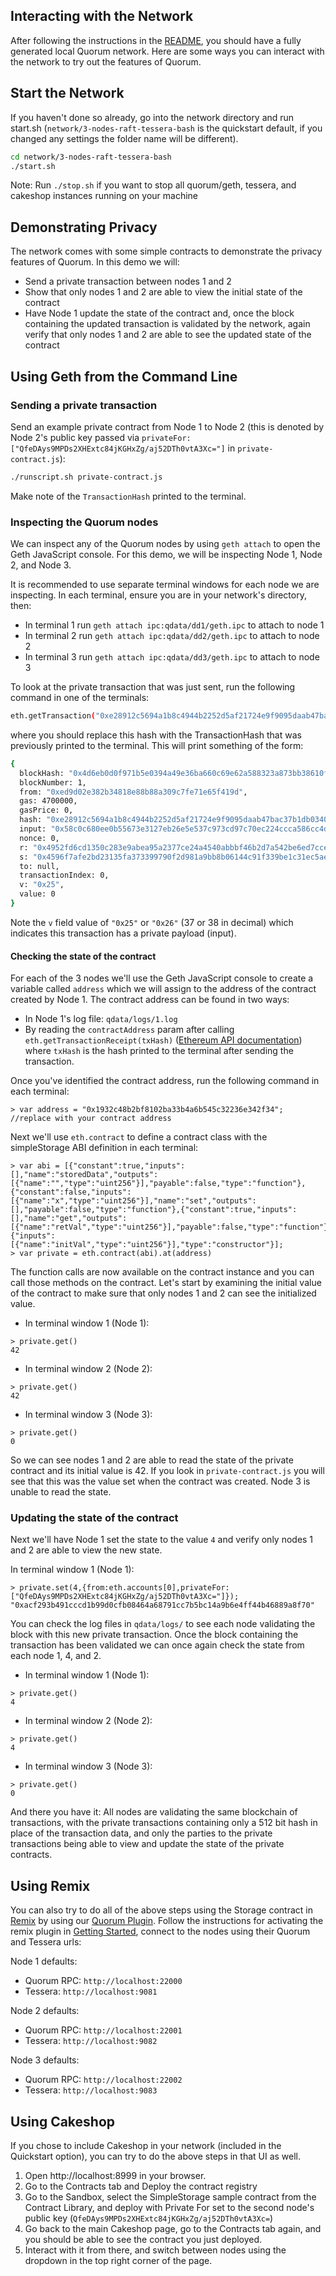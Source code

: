 ## Interacting with the Network
After following the instructions in the [README](../README.md), you should have a fully generated local Quorum network. Here are some ways you can interact with the network to try out the features of Quorum.

## Start the Network

If you haven't done so already, go into the network directory and run start.sh (`network/3-nodes-raft-tessera-bash` is the quickstart default, if you changed any settings the folder name will be different). 
```sh
cd network/3-nodes-raft-tessera-bash
./start.sh
```

Note: Run `./stop.sh` if you want to stop all quorum/geth, tessera, and cakeshop instances running on your machine

## Demonstrating Privacy
The network comes with some simple contracts to demonstrate the privacy features of Quorum.  In this demo we will:

- Send a private transaction between nodes 1 and 2
- Show that only nodes 1 and 2 are able to view the initial state of the contract
- Have Node 1 update the state of the contract and, once the block containing the updated transaction is validated by the network, again verify that only nodes 1 and 2 are able to see the updated state of the contract 

## Using Geth from the Command Line

### Sending a private transaction

Send an example private contract from Node 1 to Node 2 (this is denoted by Node 2's public key passed via `privateFor: ["QfeDAys9MPDs2XHExtc84jKGHxZg/aj52DTh0vtA3Xc="]` in `private-contract.js`):
```sh
./runscript.sh private-contract.js
```
Make note of the `TransactionHash` printed to the terminal.

### Inspecting the Quorum nodes

We can inspect any of the Quorum nodes by using `geth attach` to open the Geth JavaScript console.  For this demo, we will be inspecting Node 1, Node 2, and Node 3.  

It is recommended to use separate terminal windows for each node we are inspecting.  In each terminal, ensure you are in your network's directory, then:

- In terminal 1 run `geth attach ipc:qdata/dd1/geth.ipc` to attach to node 1
- In terminal 2 run `geth attach ipc:qdata/dd2/geth.ipc` to attach to node 2
- In terminal 3 run `geth attach ipc:qdata/dd3/geth.ipc` to attach to node 3

To look at the private transaction that was just sent, run the following command in one of the terminals:
```sh
eth.getTransaction("0xe28912c5694a1b8c4944b2252d5af21724e9f9095daab47bac37b1db0340e0bf")
```
where you should replace this hash with the TransactionHash that was previously printed to the terminal.  This will print something of the form:
```sh
{
  blockHash: "0x4d6eb0d0f971b5e0394a49e36ba660c69e62a588323a873bb38610f7b9690b34",
  blockNumber: 1,
  from: "0xed9d02e382b34818e88b88a309c7fe71e65f419d",
  gas: 4700000,
  gasPrice: 0,
  hash: "0xe28912c5694a1b8c4944b2252d5af21724e9f9095daab47bac37b1db0340e0bf",
  input: "0x58c0c680ee0b55673e3127eb26e5e537c973cd97c70ec224ccca586cc4d31ae042d2c55704b881d26ca013f15ade30df2dd196da44368b4a7abfec4a2022ec6f",
  nonce: 0,
  r: "0x4952fd6cd1350c283e9abea95a2377ce24a4540abbbf46b2d7a542be6ed7cce5",
  s: "0x4596f7afe2bd23135fa373399790f2d981a9bb8b06144c91f339be1c31ec5aeb",
  to: null,
  transactionIndex: 0,
  v: "0x25",
  value: 0
}
```

Note the `v` field value of `"0x25"` or `"0x26"` (37 or 38 in decimal) which indicates this transaction has a private payload (input). 


#### Checking the state of the contract
For each of the 3 nodes we'll use the Geth JavaScript console to create a variable called `address` which we will assign to the address of the contract created by Node 1.  The contract address can be found in two ways:  

- In Node 1's log file: `qdata/logs/1.log`
- By reading the `contractAddress` param after calling `eth.getTransactionReceipt(txHash)` ([Ethereum API documentation](https://github.com/ethereum/wiki/wiki/JavaScript-API#web3ethgettransactionreceipt)) where `txHash` is the hash printed to the terminal after sending the transaction.

Once you've identified the contract address, run the following command in each terminal:
```
> var address = "0x1932c48b2bf8102ba33b4a6b545c32236e342f34"; //replace with your contract address 
``` 

Next we'll use ```eth.contract``` to define a contract class with the simpleStorage ABI definition in each terminal:
```
> var abi = [{"constant":true,"inputs":[],"name":"storedData","outputs":[{"name":"","type":"uint256"}],"payable":false,"type":"function"},{"constant":false,"inputs":[{"name":"x","type":"uint256"}],"name":"set","outputs":[],"payable":false,"type":"function"},{"constant":true,"inputs":[],"name":"get","outputs":[{"name":"retVal","type":"uint256"}],"payable":false,"type":"function"},{"inputs":[{"name":"initVal","type":"uint256"}],"type":"constructor"}];
> var private = eth.contract(abi).at(address)
```

The function calls are now available on the contract instance and you can call those methods on the contract. Let's start by examining the initial value of the contract to make sure that only nodes 1 and 2 can see the initialized value.
- In terminal window 1 (Node 1):
```
> private.get()
42
```
- In terminal window 2 (Node 2):
```
> private.get()
42
```
- In terminal window 3 (Node 3):
```
> private.get()
0
```

So we can see nodes 1 and 2 are able to read the state of the private contract and its initial value is 42.  If you look in `private-contract.js` you will see that this was the value set when the contract was created.  Node 3 is unable to read the state. 

### Updating the state of the contract

Next we'll have Node 1 set the state to the value `4` and verify only nodes 1 and 2 are able to view the new state.

In terminal window 1 (Node 1):
```
> private.set(4,{from:eth.accounts[0],privateFor:["QfeDAys9MPDs2XHExtc84jKGHxZg/aj52DTh0vtA3Xc="]});
"0xacf293b491cccd1b99d0cfb08464a68791cc7b5bc14a9b6e4ff44b46889a8f70"
```
You can check the log files in `qdata/logs/` to see each node validating the block with this new private transaction. Once the block containing the transaction has been validated we can once again check the state from each node 1, 4, and 2.

- In terminal window 1 (Node 1):
```
> private.get()
4
```

- In terminal window 2 (Node 2):
```
> private.get()
4
```

- In terminal window 3 (Node 3):
```
> private.get()
0
```

And there you have it: All nodes are validating the same blockchain of transactions, with the private transactions containing only a 512 bit hash in place of the transaction data, and only the parties to the private transactions being able to view and update the state of the private contracts.

## Using Remix

You can also try to do all of the above steps using the Storage contract in [Remix](http://remix.ethereum.org) by using our [Quorum Plugin](https://docs.goquorum.com/en/latest/RemixPlugin/Overview/). Follow the instructions for activating the remix plugin in [Getting Started](https://docs.goquorum.com/en/latest/RemixPlugin//GettingStarted.md), connect to the nodes using their Quorum and Tessera urls:

Node 1 defaults:

- Quorum RPC: `http://localhost:22000`
- Tessera: `http://localhost:9081`

Node 2 defaults:

- Quorum RPC: `http://localhost:22001`
- Tessera: `http://localhost:9082`

Node 3 defaults:

- Quorum RPC: `http://localhost:22002`
- Tessera: `http://localhost:9083`

## Using Cakeshop

If you chose to include Cakeshop in your network (included in the Quickstart option), you can try to do the above steps in that UI as well.

1. Open http://localhost:8999 in your browser.
2. Go to the Contracts tab and Deploy the contract registry
3. Go to the Sandbox, select the SimpleStorage sample contract from the Contract Library, and deploy with Private For set to the second node's public key (`QfeDAys9MPDs2XHExtc84jKGHxZg/aj52DTh0vtA3Xc=`)
4. Go back to the main Cakeshop page, go to the Contracts tab again, and you should be able to see the contract you just deployed.
5. Interact with it from there, and switch between nodes using the dropdown in the top right corner of the page.
